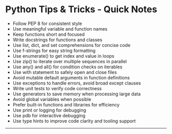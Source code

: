 # Python Tips & Tricks - Quick Notes

- Follow PEP 8 for consistent style  
- Use meaningful variable and function names  
- Keep functions short and focused  
- Write docstrings for functions and classes  
- Use list, dict, and set comprehensions for concise code  
- Use f-strings for easy string formatting  
- Use enumerate() to get index and value in loops  
- Use zip() to iterate over multiple sequences in parallel  
- Use any() and all() for condition checks on iterables  
- Use with statement to safely open and close files  
- Avoid mutable default arguments in function definitions  
- Use exceptions to handle errors, avoid broad except clauses  
- Write unit tests to verify code correctness  
- Use generators to save memory when processing large data  
- Avoid global variables when possible  
- Prefer built-in functions and libraries for efficiency  
- Use print or logging for debugging  
- Use pdb for interactive debugging  
- Use type hints to improve code clarity and tooling support  

---


